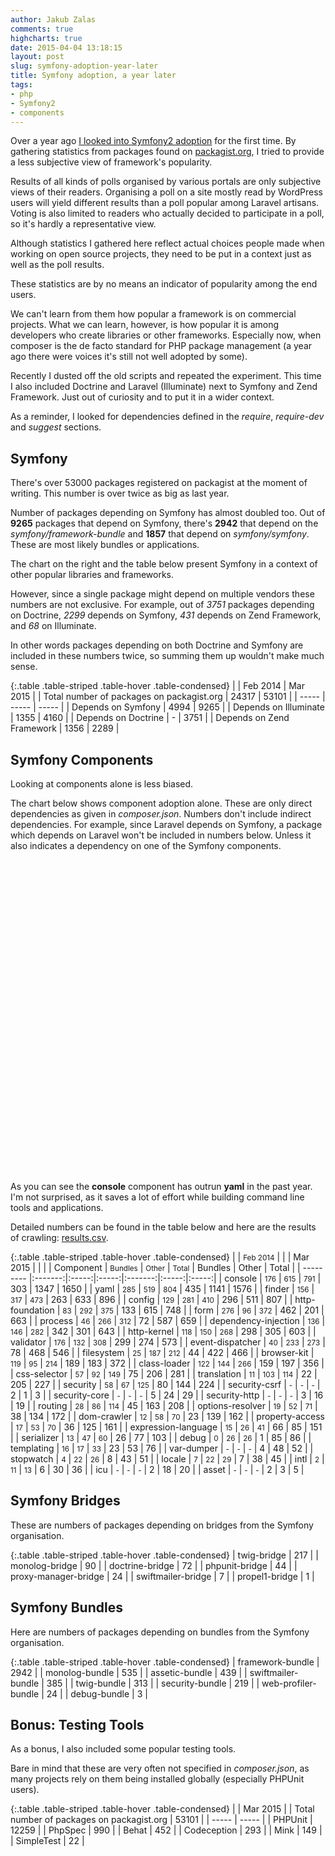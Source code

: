 ```yaml
---
author: Jakub Zalas
comments: true
highcharts: true
date: 2015-04-04 13:18:15
layout: post
slug: symfony-adoption-year-later
title: Symfony adoption, a year later
tags:
- php
- Symfony2
- components
---
```


Over a year ago [I looked into Symfony2 adoption](/symfony2-adoption/) for the first time.
By gathering statistics from packages found on [packagist.org](https://packagist.org/),
I tried to provide a less subjective view of framework's popularity.

Results of all kinds of polls organised by various portals
are only subjective views of their readers.
Organising a poll on a site mostly read by WordPress users will yield
different results than a poll popular among Laravel artisans.
Voting is also limited to readers who actually decided to participate in a poll, 
so it's hardly a representative view.

Although statistics I gathered here reflect actual choices people made
when working on open source projects, they need to be put in a context just
as well as the poll results.

These statistics are by no means an indicator of popularity among the end users.

We can't learn from them how popular a framework is on commercial projects.
What we can learn, however, is how popular it is among developers
who create libraries or other frameworks. Especially now,
when composer is the de facto standard for PHP package management
(a year ago there were voices it's still not well adopted by some).

Recently I dusted off the old scripts and repeated the experiment.
This time I also included Doctrine and Laravel (Illuminate) next to Symfony
and Zend Framework. Just out of curiosity and to put it in a wider context.

As a reminder, I looked for dependencies defined in the *require*,
*require-dev* and *suggest* sections.

## Symfony

<div class="pull-right">
    <div id="stats-chart" style="max-width:400px; width: 35%;"></div>
</div>

There's over 53000 packages registered on packagist at the moment of writing. This number
is over twice as big as last year.

Number of packages depending on Symfony has almost doubled too.
Out of **9265** packages that depend on Symfony, there's **2942** that depend
on the *symfony/framework-bundle* and **1857** that depend on *symfony/symfony*.
These are most likely bundles or applications.

The chart on the right and the table below present Symfony in a context
of other popular libraries and frameworks. 

However, since a single package might depend on multiple vendors
these numbers are not exclusive.
For example, out of *3751* packages depending on
Doctrine, *2299* depends on Symfony, *431* depends on Zend Framework, and
*68* on Illuminate.

In other words packages depending on both Doctrine and Symfony 
are included in these numbers twice, so summing them up
wouldn't make much sense.

{:.table .table-striped .table-hover .table-condensed}
| | Feb 2014 | Mar 2015 |
| Total number of packages on packagist.org | 24317 | 53101 |
| ----- | ----- | ----- |
| Depends on Symfony | 4994 | 9265 |
| Depends on Illuminate | 1355 | 4160 |
| Depends on Doctrine | - | 3751 |
| Depends on Zend Framework | 1356 | 2289 |

## Symfony Components

Looking at components alone is less biased. 

The chart below shows component adoption alone. These are only direct
dependencies as given in *composer.json*.
Numbers don't include indirect dependencies.
For example, since Laravel depends on Symfony, a package which depends
on Laravel won't be included in numbers below.
Unless it also indicates a dependency on one of the Symfony components.

<div id="components-chart" style="width:100%; height:500px;"></div>

As you can see the **console** component has outrun **yaml** in the past year.
I'm not surprised, as it saves a lot of effort while building command line tools
and applications.

Detailed numbers can be found in the table below and here are the results of crawling: [results.csv](/uploads/wp/2015/04/results-20150311.csv).

{:.table .table-striped .table-hover .table-condensed}
| | <small>Feb 2014</small> | | | Mar 2015 | | |
| Component | <small>Bundles</small> | <small>Other</small> | <small>Total</small> | Bundles | Other | Total |
| --------- |:-------:|:-----:|:-----:|:-------:|:-----:|:-----:|
| console | <small>176</small> | <small>615</small> | <small>791</small> | 303 | 1347 | 1650 |
| yaml | <small>285</small> | <small>519</small> | <small>804</small> | 435 | 1141 | 1576 |
| finder | <small>156</small> | <small>317</small> | <small>473</small> | 263 | 633 | 896 |
| config | <small>129</small> | <small>281</small> | <small>410</small> | 296 | 511 | 807 |
| http-foundation | <small>83</small> | <small>292</small> | <small>375</small> | 133 | 615 | 748 |
| form | <small>276</small> | <small>96</small> | <small>372</small> | 462 | 201 | 663 |
| process | <small>46</small> | <small>266</small> | <small>312</small> | 72 | 587 | 659 |
| dependency-injection | <small>136</small> | <small>146</small> | <small>282</small> | 342 | 301 | 643 |
| http-kernel | <small>118</small> | <small>150</small> | <small>268</small> | 298 | 305 | 603 |
| validator | <small>176</small> | <small>132</small> | <small>308</small> | 299 | 274 | 573 |
| event-dispatcher | <small>40</small> | <small>233</small> | <small>273</small> | 78 | 468 | 546 |
| filesystem | <small>25</small> | <small>187</small> | <small>212</small> | 44 | 422 | 466 |
| browser-kit | <small>119</small> | <small>95</small> | <small>214</small> | 189 | 183 | 372 |
| class-loader | <small>122</small> | <small>144</small> | <small>266</small> | 159 | 197 | 356 |
| css-selector | <small>57</small> | <small>92</small> | <small>149</small> | 75 | 206 | 281 |
| translation | <small>11</small> | <small>103</small> | <small>114</small> | 22 | 205 | 227 |
| security | <small>58</small> | <small>67</small> | <small>125</small> | 80 | 144 | 224 |
| security-csrf | <small>-</small> | <small>-</small> | <small>-</small> | 2 | 1 | 3 |
| security-core | <small>-</small> | <small>-</small> | <small>-</small> | 5 | 24 | 29 |
| security-http | <small>-</small> | <small>-</small> | <small>-</small> | 3 | 16 | 19 |
| routing | <small>28</small> | <small>86</small> | <small>114</small> | 45 | 163 | 208 |
| options-resolver | <small>19</small> | <small>52</small> | <small>71</small> | 38 | 134 | 172 |
| dom-crawler | <small>12</small> | <small>58</small> | <small>70</small> | 23 | 139 | 162 |
| property-access | <small>17</small> | <small>53</small> | <small>70</small> | 36 | 125 | 161 |
| expression-language | <small>15</small> | <small>26</small> | <small>41</small> | 66 | 85 | 151 |
| serializer | <small>13</small> | <small>47</small> | <small>60</small> | 26 | 77 | 103 |
| debug | <small>0</small> | <small>26</small> | <small>26</small> | 1 | 85 | 86 |
| templating | <small>16</small> | <small>17</small> | <small>33</small> | 23 | 53 | 76 |
| var-dumper | <small>-</small> | <small>-</small> | <small>-</small> | 4 | 48 | 52 |
| stopwatch | <small>4</small> | <small>22</small> | <small>26</small> | 8 | 43 | 51 |
| locale | <small>7</small> | <small>22</small> | <small>29</small> | 7 | 38 | 45 |
| intl | <small>2</small> | <small>11</small> | <small>13</small> | 6 | 30 | 36 |
| icu | <small>-</small> | <small>-</small> | <small>-</small> | 2 | 18 | 20 |
| asset | <small>-</small> | <small>-</small> | <small>-</small> | 2 | 3 | 5 |

## Symfony Bridges

These are numbers of packages depending on bridges from the Symfony organisation.

{:.table .table-striped .table-hover .table-condensed}
| twig-bridge | 217 |
| monolog-bridge | 90 |
| doctrine-bridge | 72 |
| phpunit-bridge | 44 |
| proxy-manager-bridge | 24 |
| swiftmailer-bridge | 7 |
| propel1-bridge | 1 |

## Symfony Bundles

Here are numbers of packages depending on bundles from the Symfony organisation.

{:.table .table-striped .table-hover .table-condensed}
| framework-bundle | 2942 |
| monolog-bundle | 535 |
| assetic-bundle | 439 |
| swiftmailer-bundle | 385 |
| twig-bundle | 313 |
| security-bundle | 219 |
| web-profiler-bundle | 24 |
| debug-bundle | 3 |

## Bonus: Testing Tools

As a bonus, I also included some popular testing tools.

Bare in mind that these are very often not specified in *composer.json*,
as many projects rely on them being installed globally (especially PHPUnit users).

{:.table .table-striped .table-hover .table-condensed}
| |  Mar 2015 |
| Total number of packages on packagist.org | 53101 |
| ----- | ----- |
| PHPUnit |  12259 |
| PhpSpec | 990 |
| Behat | 452 |
| Codeception | 293 |
| Mink | 149 |
| SimpleTest | 22 |

<script type="text/javascript">
    function load() {
        renderStatsChart();
        renderComponentsChart();
    };
    function renderStatsChart() {
        // Radialize the colors
        Highcharts.getOptions().colors = Highcharts.map(Highcharts.getOptions().colors, function (color) {
            return {
                radialGradient: { cx: 0.5, cy: 0.3, r: 0.7 },
                stops: [
                    [0, color],
                    [1, Highcharts.Color(color).brighten(-0.3).get('rgb')] // darken
                ]
            };
        });
    
        // Build the chart
        $('#stats-chart').highcharts({
            title: {
                text: ''
            },
            tooltip: {
                pointFormat: '<b>{point.percentage:.1f}%</b>'
            },
            plotOptions: {
                pie: {
                    dataLabels: {
                        distance: -30,
                    }
                }
            },
            series: [{
                type: 'pie',
                data: [
                    ['Other', 61.94],
                    {
                        name: 'Symfony',
                        y: 18.12,
                        sliced: true,
                        selected: true
                    },
                    ['Illuminate', 8.13],
                    ['Doctrine', 7.33],
                    ['Zend Framework', 4.47]
                ]
            }],
            credits: {
                enabled: false
            }
        });
    };
    function renderComponentsChart() {
        var series = [
            {
                name: 'Other (2014)',
                data: [615, 519, 317, 281, 292, 96, 266, 146, 150, 132, 233, 187, 95, 144, 92, 103, 67, 86, 52, 58, 53, 26, 47, 26, 17, 0, 22, 22, 11, 0, 0],
                stack: '2014'
            },
            {
                name: 'Bundles (2014)',
                data: [176, 285, 156, 129, 83, 276, 46, 136, 118, 176, 40, 25, 119, 122, 57, 11, 58, 28, 19, 12, 17, 15, 13, 0, 16, 0, 4, 7, 2, 0, 0],
                stack: '2014'
            },
            {
                name: 'Other (2015)',
                data: [1347, 1141, 633, 511, 615, 201, 587, 301, 305, 274, 468, 422, 183, 197, 206, 205, 144, 163, 134, 139, 125, 85, 77, 85, 53, 48, 43, 38, 30, 18, 3],
                stack: '2015'
            },
            {
                name: 'Bundles (2015)',
                data: [303, 435, 263, 296, 133, 462, 72, 342, 298, 299, 78, 44, 189, 159, 75, 22, 80, 45, 38, 23, 36, 66, 26, 1, 23, 4, 8, 7, 6, 2, 2],
                stack: '2015'
            }
        ];
        $('#components-chart').highcharts({
            chart: {
                type: 'column'
            },
            title: {
                text: 'Symfony Components'
            },
            xAxis: {
                categories: [
                    'console', 'yaml', 'finder', 'config', 'http-foundation', 'form', 'process', 'dependency-injection', 'http-kernel', 'validator', 'event-dispatcher', 'filesystem', 'browser-kit', 'class-loader', 'css-selector', 'translation', 'security', 'routing', 'options-resolver', 'dom-crawler', 'property-access', 'expression-language', 'serializer', 'debug', 'templating', 'var-dumper', 'stopwatch', 'locale', 'intl', 'icu', 'asset'
                ]
            },
            yAxis: {
                title: {
                    text: '# of projects'
                }
            },
            tooltip: {
                formatter: function () {
                    return '<b>' + this.x + '</b><br/>' +
                            this.series.name + ': ' + this.y + '<br/>' +
                            'Total: ' + this.point.stackTotal;
                }
            },
            plotOptions: {
                column: {
                    stacking: 'normal'
                }
            },
            series: series,
            credits: {
                enabled: false
            }
        });
    }
</script>
